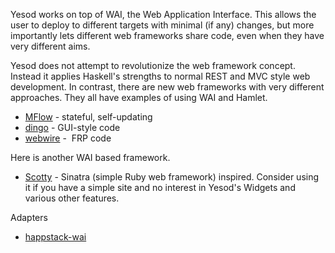 Yesod works on top of WAI, the Web Application Interface. This allows the user to deploy to different targets with minimal (if any) changes, but more importantly lets different web frameworks share code, even when they have very different aims.

Yesod does not attempt to revolutionize the web framework concept. Instead it applies Haskell's strengths to normal REST and MVC style web development. In contrast, there are new web frameworks with very different approaches. They all have examples of using WAI and Hamlet.

* [MFlow](http://hackage.haskell.org/package/MFlow) - stateful, self-updating
* [dingo](http://hackage.haskell.org/package/dingo-core) - GUI-style code
* [webwire](http://hackage.haskell.org/package/webwire) -  FRP code

Here is another WAI based framework.

* [Scotty](https://github.com/scotty-web/scotty) -  Sinatra (simple Ruby web framework) inspired. Consider using it if you have a simple site and no interest in Yesod's Widgets and various other features.

Adapters

* [happstack-wai](https://github.com/aslatter/happstack-wai.git)